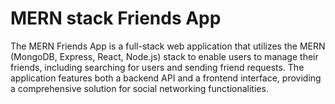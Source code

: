 # MERN stack Friends App
 The MERN Friends App is a full-stack web application that utilizes the MERN (MongoDB, Express, React, Node.js) stack to enable users to manage their friends, including searching for users and sending friend requests. The application features both a backend API and a frontend interface, providing a comprehensive solution for social networking functionalities.
